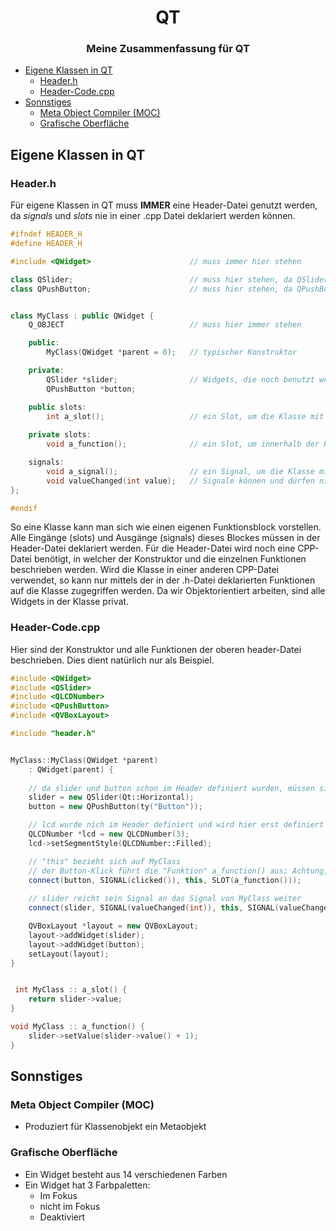 <div align = "center">
      <h1> QT </h1>
      <h3> Meine Zusammenfassung für QT </h3>
</div>


- [Eigene Klassen in QT](#eigene-klassen-in-qt)
  - [Header.h](#headerh)
  - [Header-Code.cpp](#header-codecpp)
- [Sonnstiges](#sonnstiges)
  - [Meta Object Compiler (MOC)](#meta-object-compiler-moc)
  - [Grafische Oberfläche](#grafische-oberfläche)


## Eigene Klassen in QT
### Header.h
Für eigene Klassen in QT muss **IMMER** eine Header-Datei genutzt werden, da *signals* und *slots* nie in einer .cpp Datei deklariert werden können.

```cpp
#ifndef HEADER_H
#define HEADER_H

#include <QWidget>                      // muss immer hier stehen

class QSlider;                          // muss hier stehen, da QSlider genutzt wird
class QPushButton;                      // muss hier stehen, da QPushButton genutzt wird


class MyClass : public QWidget {
    Q_OBJECT                            // muss hier immer stehen

    public:
        MyClass(QWidget *parent = 0);   // typischer Konstruktor

    private:
        QSlider *slider;                // Widgets, die noch benutzt werden
        QPushButton *button;

    public slots:
        int a_slot();                   // ein Slot, um die Klasse mit anderen Widgets, etc. zu connecten
    
    private slots:
        void a_function();              // ein Slot, um innerhalb der Klasse Funktionen durchzuführen

    signals:
        void a_signal();                // ein Signal, um die Klasse mit anderen Widgets, etc. zu connecten
        void valueChanged(int value);   // Signale können und dürfen nicht weiter beschrieben werden
};

#endif
```
So eine Klasse kann man sich wie einen eigenen Funktionsblock vorstellen. Alle Eingänge (slots) und Ausgänge (signals) dieses Blockes müssen in der Header-Datei deklariert werden. Für die Header-Datei wird noch eine CPP-Datei benötigt, in welcher der Konstruktor und die einzelnen Funktionen beschrieben werden. Wird die Klasse in einer anderen CPP-Datei verwendet, so kann nur mittels der in der .h-Datei deklarierten Funktionen auf die Klasse zugegriffen werden. Da wir Objektorientiert arbeiten, sind alle Widgets in der Klasse privat.

### Header-Code.cpp
Hier sind der Konstruktor und alle Funktionen der oberen header-Datei beschrieben. Dies dient natürlich nur als Beispiel.

```cpp
#include <QWidget>
#include <QSlider>
#include <QLCDNumber>
#include <QPushButton>
#include <QVBoxLayout>

#include "header.h"


MyClass::MyClass(QWidget *parent)
    : QWidget(parent) {
    
    // da slider und button schon im Header definiert wurden, müssen sie hier lediglich so geschrieben werden
    slider = new QSlider(Qt::Horizontal);
    button = new QPushButton(ty("Button"));

    // lcd wurde nich im Header definiert und wird hier erst definiert
    QLCDNumber *lcd = new QLCDNumber(3);
    lcd->setSegmentStyle(QLCDNumber::Filled);

    // "this" bezieht sich auf MyClass
    // der Button-Klick führt die "Funktion" a_function() aus; Achtung, beide Signaturen müssen übereinstimmen!
    connect(button, SIGNAL(clicked()), this, SLOT(a_function()));
    
    // slider reicht sein Signal an das Signal von MyClass weiter
    connect(slider, SIGNAL(valueChanged(int)), this, SIGNAL(valueChanged(int)));

    QVBoxLayout *layout = new QVBoxLayout;
    layout->addWidget(slider);
    layout->addWidget(button);
    setLayout(layout);
}


 int MyClass :: a_slot() {
    return slider->value;
}

void MyClass :: a_function() {
    slider->setValue(slider->value() + 1);
}
```



## Sonnstiges

### Meta Object Compiler (MOC)
- Produziert für Klassenobjekt ein Metaobjekt


### Grafische Oberfläche
- Ein Widget besteht aus 14 verschiedenen Farben
- Ein Widget hat 3 Farbpaletten:
  - Im Fokus
  - nicht im Fokus
  - Deaktiviert
